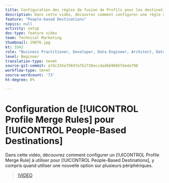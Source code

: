 ```yaml
---
title: Configuration des règles de fusion de Profils pour les destinations basées sur les personnes
description: Dans cette vidéo, découvrez comment configurer une règle de fusion de Profils à utiliser pour les destinations basées sur les personnes, y compris quand utiliser une nouvelle option sur plusieurs périphériques.
feature: "People-based Destinations"
topics: null
activity: setup
doc-type: feature video
team: Technical Marketing
thumbnail: 29076.jpg
kt: 3342
role: "Business Practitioner, Developer, Data Engineer, Architect, Data Architect, Administrator, Leader"
level: Beginner
translation-type: tm+mt
source-git-commit: a7dc335e75697a7b1720eccdadbb9605fdeda798
workflow-type: tm+mt
source-wordcount: '73'
ht-degree: 0%

---
```



# Configuration de [!UICONTROL Profile Merge Rules] pour [!UICONTROL People-Based Destinations]

Dans cette vidéo, découvrez comment configurer un [!UICONTROL Profile Merge Rule] à utiliser pour [!UICONTROL People-Based Destinations], y compris quand utiliser une nouvelle option sur plusieurs périphériques.

>[!VIDEO](https://video.tv.adobe.com/v/29076/?quality=12)

